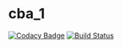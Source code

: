 # cba_1
[![Codacy Badge](https://api.codacy.com/project/badge/Grade/504ccac9824449689ab637ee93cd0776)](https://app.codacy.com/app/gayathriponnan/cba_1?utm_source=github.com&utm_medium=referral&utm_content=gayathriponnan/cba_1&utm_campaign=Badge_Grade_Dashboard)
[![Build Status](https://travis-ci.org/gayathriponnan/cba_1.svg?branch=master)](https://travis-ci.org/gayathriponnan/cba_1)
